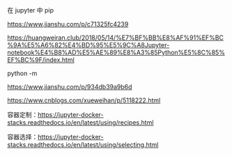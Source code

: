 在 jupyter 中 pip

https://www.jianshu.com/p/c71325fc4239

https://huangweiran.club/2018/05/14/%E7%BF%BB%E8%AF%91%EF%BC%9A%E5%A6%82%E4%BD%95%E5%9C%A8Jupyter-notebook%E4%B8%AD%E5%AE%89%E8%A3%85Python%E5%8C%85%EF%BC%9F/index.html

python -m

https://www.jianshu.com/p/934db39a9b6d

https://www.cnblogs.com/xueweihan/p/5118222.html

容器定制：https://jupyter-docker-stacks.readthedocs.io/en/latest/using/recipes.html

容器选择：https://jupyter-docker-stacks.readthedocs.io/en/latest/using/selecting.html

